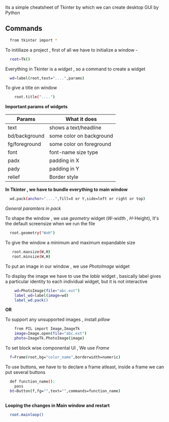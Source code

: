 
Its a simple cheatsheet of Tkinter by which we can create desktop GUI by Python


## Commands

```bash
  from tkinter import *
```
To initiliaze a project , first of all we have to initialize a window - 

```bash
  root=Tk()
```
Everything in Tkinter is a *widget* , so a command to create a widget

```bash
  wd=label(root,text="....",params)
```

To give a title on window
```bash
    root.title("....")
```
**Important params of widgets**

| Params  | What it does |
| ------------- | ------------- |
| text  | shows a text/headline  |
| bd/background  | some color on background  |
| fg/foreground  | some color on foreground  |
| font  | font-name size type  |
| padx | padding in X  |
| pady | padding in Y  |
| relief | Border style  |

**In Tkinter , we have to bundle everything to main window**

```bash
  wd.pack(anchor="....",fill=X or Y,side=left or right or top)
```
*General paramters in pack*

To shape the window , we use *geometry* widget (*W*-width , *H*-Height), It's the default screensize when we run the file

```bash
  root.geometry("WxH")
```
To give the window a minimum and maximum expandable size

```bash
   root.maxsize(W,H)
   root.minsize(W,H)
```

To put an image in our window , we use *PhotoImage* widget

To display the image we have to use the *lable* widget , basically label gives a particular identity to each individual widget, but it is not interactive

```bash
    wd=PhotoImage(file="abc.ext")
    label_wd=label(image=wd)
    label_wd.pack()
```

**OR**

To support any unsupported images , install *pillow*

```bash
    from PIL import Image,ImageTk
    image=Image.open(file="abc.ext")
    photo=ImageTk.PhotoImage(image)
```

To set block wise componental UI , We use *Frame*

```bash
  f=Frame(root,bg="color_name",borderwidth=numeric)
```

To use buttons, we have to to declare a frame atleast, inside a frame we can put several buttons

```bash
  def function_name():
    pass
  bt=Button(f,fg="",text="",commands=function_name)
```

##

**Looping the changes in Main window and restart**

```bash
  root.mainloop()
```